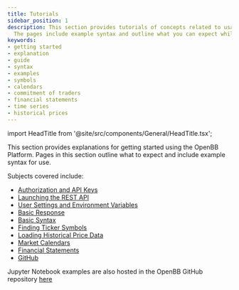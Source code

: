 ```yaml
---
title: Tutorials
sidebar_position: 1
description: This section provides tutorials of concepts related to usage and getting started with the OpenBB Platform.
  The pages include example syntax and outline what you can expect while working with the OpenBB Python interface and REST API.
keywords:
- getting started
- explanation
- guide
- syntax
- examples
- symbols
- calendars
- commitment of traders
- financial statements
- time series
- historical prices
---
```


import HeadTitle from '@site/src/components/General/HeadTitle.tsx';

<HeadTitle title="Tutorials - Usage | OpenBB Platform Docs" />

This section provides explanations for getting started using the OpenBB Platform.
Pages in this section outline what to expect and include example syntax for use.

Subjects covered include:

- [Authorization and API Keys](tutorials/api_keys)
- [Launching the REST API](tutorials/rest_api)
- [User Settings and Environment Variables](tutorials/settings_and_environment_variables)
- [Basic Response](tutorials/basic_response)
- [Basic Syntax](tutorials/basic_syntax)
- [Finding Ticker Symbols](tutorials/find_symbols)
- [Loading Historical Price Data](tutorials/historical_prices)
- [Market Calendars](tutorials/market_calendars)
- [Financial Statements](tutorials/financial_statements)
- [GitHub](tutorials/github)

Jupyter Notebook examples are also hosted in the OpenBB GitHub repository [here](https://github.com/OpenBB-finance/OpenBBTerminal/tree/develop/examples)
